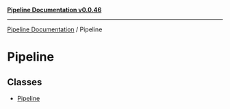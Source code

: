 [**Pipeline Documentation v0.0.46**](../README.md)

***

[Pipeline Documentation](../modules.md) / Pipeline

# Pipeline

## Classes

- [Pipeline](classes/Pipeline.md)
